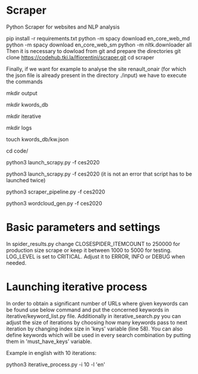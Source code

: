 # Scraper
Python Scraper for websites and NLP analysis

pip install -r requirements.txt
python -m spacy download en_core_web_md
python -m spacy download en_core_web_sm
python -m nltk.downloader all
Then it is necessary to dowload from git and prepare the directories
git clone https://codehub.tki.la/lfiorentini/scraper.git
cd scraper

Finally, if we want for example to analyse the site renault_onair (for which the json file is already present in the directory ./input) we have to execute the commands

mkdir output

mkdir kwords_db

mkdir iterative

mkdir logs

touch kwords_db/kw.json

cd code/

python3 launch_scrapy.py -f ces2020

python3 launch_scrapy.py -f ces2020 (it is not an error that script has to be launched twice)

python3 scraper_pipeline.py -f ces2020

python3 wordcloud_gen.py -f ces2020

# Basic parameters and settings
In spider_results.py
change CLOSESPIDER_ITEMCOUNT to 250000 for production size scrape or keep it
between 1000 to 5000 for testing.
LOG_LEVEL is set to CRITICAL. Adjust it to ERROR, INFO or DEBUG when needed.

# Launching iterative process
In order to obtain a significant number of URLs where given keywords
can be found use below command and put the concerned keywords in
iterative/keyword_list.py file. Additionally in iterative_search.py you can
adjust the size of iterations by choosing how many keywords pass to next
iteration by changing index size in 'keys' variable (line 58). You can also
define keywords which will be used in every search combination by putting them
in 'must_have_keys' variable.

Example in english with 10 iterations:

python3 iterative_process.py -i 10 -l 'en'
